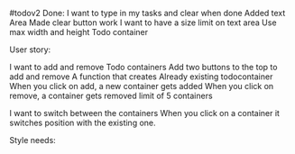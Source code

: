 #todov2
Done:
I want to type in my tasks and clear when done
  Added text Area
  Made clear button work
I want to have a size limit on text area
  Use max width and height
Todo container

User story:

  I want to add and remove Todo containers
    Add two buttons to the top to add and remove
    A function that creates Already existing todocontainer
    When you click on add, a new container gets added 
    When you click on remove, a container gets removed
    limit of 5 containers

  I want to switch between the containers
    When you click on a container it switches position with the existing one.
    

  Style needs:
